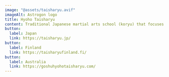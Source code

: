 ```yaml
---
image: "@assets/taisharyu.avif"
imageAlt: Astrogon logo
title: Hyoho Taisharyu
content: Traditional Japanese martial arts school (koryu) that focuses on Japanese swordsmanship
button:
  label: Japan
  link: https://taisharyu.jp/
button:
  label: Finland
  link: https://taisharyufinland.fi/
button:
  label: Australia
  link: https://goshuhyohotaisharyu.com/
---
```

